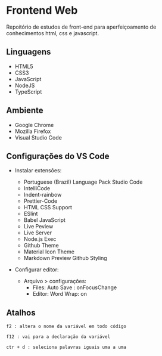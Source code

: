 # Frontend Web
Repoitório de estudos de front-end para aperfeiçoamento de conhecimentos  html, css e javascript.

## Linguagens
* HTML5
* CSS3
* JavaScript
* NodeJS
* TypeScript

## Ambiente

* Google Chrome
* Mozilla Firefox
* Visual Studio Code

## Configurações do VS Code

* Instalar extensões:

    * Portuguese (Brazil) Language Pack Studio Code
    * IntelliCode
    * Indent-rainbow
    * Prettier-Code
    * HTML CSS Support
    * ESlint
    * Babel JavaScript
    * Live Peview
    * Live Server
    * Node.js Exec
    * Github Theme
    * Material Icon Theme
    * Markdown Preview Github Styling

* Configurar editor:

    * Arquivo > configurações:
        * Files: Auto Save : onFocusChange
        * Editor: Word Wrap: on

## Atalhos

    
    f2 : altera o nome da variável em todo código

    f12 : vai para a declaração da variável

    ctr + d : seleciona palavras iguais uma a uma




